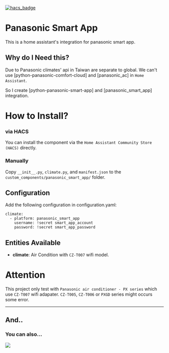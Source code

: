[![hacs_badge](https://img.shields.io/badge/HACS-Custom-orange.svg?style=for-the-badge)](https://github.com/custom-components/hacs)
# Panasonic Smart App
This is a home assistant's integration for panasonic smart app.

## Why do I Need this?
Due to Panasonic climates' api in Taiwan are separate to global.
We can't use [python-panasonic-comfort-cloud] and [panasonic_ac] in `Home Assistant`.

So I create [python-panasonic-smart-app] and [panasonic_smart_app] integration.

# How to Install?

### via HACS
You can install the component via the `Home Assistant Community Store (HACS)` directly.

### Manually
Copy `__init__.py`, `climate.py`, and `manifest.json` to the `custom_components/panasonic_smart_app/` folder.


## Configuration
Add the following configuration in configuration.yaml:

```
climate:
  - platform: panasonic_smart_app
    username: !secret smart_app_account
    password: !secret smart_app_password
```

## Entities Available
- **climate**: Air Condition with `CZ-T007` wifi model.

# Attention
This project only test with `Panasonic air conditioner - PX series` which use `CZ-T007` wifi adapater. `CZ-T005`, `CZ-T006` or `PXGD` series might occurs some error.


---
## And..
### You can also...

<a href="https://www.buymeacoffee.com/phantas"><img src="https://img.buymeacoffee.com/button-api/?text=Buy me a coffee&emoji=&slug=phantas&button_colour=FFDD00&font_colour=000000&font_family=Poppins&outline_colour=000000&coffee_colour=ffffff"></a>
